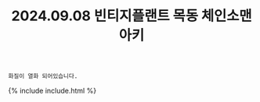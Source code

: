 ﻿---
title: 2024.09.08 빈티지플랜트 목동 체인소맨 아키
categories: [2024, 스튜디오, 코스프레]
comments: false
model: [
    "VintageplantMokdong240908_tenma_0000",
    "VintageplantMokdong240908_yurang_55",
    "VintageplantMokdong240908_behind",
]
thumbnail: /assets/img/2024/09-08/thumb.jpg
---

`화질이 열화 되어있습니다.`

{% include include.html %}

<!-- 트위터에 올림 -->